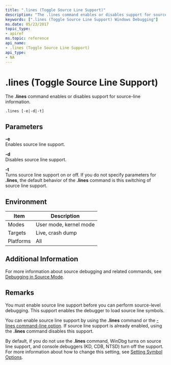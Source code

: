 ```yaml
---
title: ".lines (Toggle Source Line Support)"
description: "The .lines command enables or disables support for source-line information."
keywords: [".lines (Toggle Source Line Support) Windows Debugging"]
ms.date: 05/23/2017
topic_type:
- apiref
ms.topic: reference
api_name:
- .lines (Toggle Source Line Support)
api_type:
- NA
---
```


# .lines (Toggle Source Line Support)


The **.lines** command enables or disables support for source-line information.

```dbgcmd
.lines [-e|-d|-t]
```

## <span id="ddk_meta_toggle_source_line_support_dbg"></span><span id="DDK_META_TOGGLE_SOURCE_LINE_SUPPORT_DBG"></span>Parameters


<span id="_______-e______"></span><span id="_______-E______"></span> **-e**   
Enables source line support.

<span id="_______-d______"></span><span id="_______-D______"></span> **-d**   
Disables source line support.

<span id="_______-t______"></span><span id="_______-T______"></span> **-t**   
Turns source line support on or off. If you do not specify parameters for **.lines**, the default behavior of the **.lines** command is this switching of source line support.

## Environment

|  Item  | Description          |
|--------|----------------------|
|Modes   |User mode, kernel mode|
|Targets |Live, crash dump      |
|Platforms|All                  |

 

## Additional Information

For more information about source debugging and related commands, see [Debugging in Source Mode](../debugger/debugging-in-source-mode.md).

## Remarks

You must enable source line support before you can perform source-level debugging. This support enables the debugger to load source line symbols.

You can enable source line support by using the **.lines** command or the [-lines command-line option](../debugger/command-line-options.md). If source line support is already enabled, using the **.lines** command disables this support.

By default, if you do not use the **.lines** command, WinDbg turns on source line support, and console debuggers (KD, CDB, NTSD) turn off the support. For more information about how to change this setting, see [Setting Symbol Options](../debugger/symbol-options.md).

